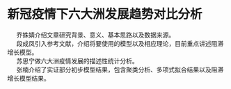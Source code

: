 # 新冠疫情下六大洲发展趋势对比分析   
&emsp;&ensp;乔姝婧介绍文章研究背景、意义、基本思路以及数据来源。    
&emsp;&ensp;段成凤引入参考文献，介绍将要使用的模型以及相应理论，目前重点讲述阻滞增长模型。   
&emsp;&ensp;苏思宁做六大洲疫情发展的描述性统计分析。   
&emsp;&ensp;张楠介绍了实证部分初步模型结果，包含聚类分析、多项式拟合结果以及阻滞增长模型结果。   
